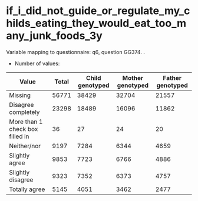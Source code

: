 # if_i_did_not_guide_or_regulate_my_childs_eating_they_would_eat_too_many_junk_foods_3y
Variable mapping to questionnaire: q6, question GG374.
.
- Number of values:

| Value | Total | Child genotyped | Mother genotyped | Father genotyped |
| ----- | ----- | --------------- | ---------------- | ---------------- |
| Missing | 56771 | 38429 | 32704 | 21557 |
| Disagree completely | 23298 | 18489 | 16096 |11862 |
| More than 1 check box filled in | 36 | 27 | 24 |20 |
| Neither/nor | 9197 | 7284 | 6344 |4659 |
| Slightly agree | 9853 | 7723 | 6766 |4886 |
| Slightly disagree | 9323 | 7352 | 6373 |4757 |
| Totally agree | 5145 | 4051 | 3462 |2477 |



